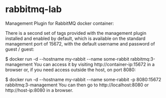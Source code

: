 # rabbitmq-lab
Management Plugin for RabbitMQ docker container:

There is a second set of tags provided with the management plugin installed and enabled by default, which is available on the standard management port of 15672, with the default username and password of guest / guest:

$ docker run -d --hostname my-rabbit --name some-rabbit rabbitmq:3-management
You can access it by visiting http://container-ip:15672 in a browser or, if you need access outside the host, on port 8080:

$ docker run -d --hostname my-rabbit --name some-rabbit -p 8080:15672 rabbitmq:3-management
You can then go to http://localhost:8080 or http://host-ip:8080 in a browser.
